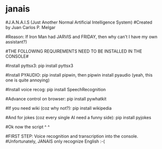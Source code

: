 # janais

#J.A.N.A.I.S (Just Another Normal Artificial Intelligence System)
#Created by Juan Carlos P. Melgar

#Reason: If Iron Man had JARVIS and FRIDAY, then why can't I have my own assistant?)


#THE FOLLOWING REQUIREMENTS NEED TO BE INSTALLED IN THE CONSOLE#

#Install pyttsx3: pip install pyttsx3

#Install PYAUDIO: pip install pipwin, then  pipwin install pyaudio (yeah, this one is quite annoying)

#Install voice recog: pip install SpeechRecognition

#Advance control on browser: pip install pywhatkit

#If you need wiki (coz why not?): pip install wikipedia

#And for jokes (coz every single AI need a funny side): pip install pyjokes


#Ok now the script ^ ^

#FIRST STEP: Voice recognition and transcription into the console.
#Unfortunately, JANAIS only recognize English :-( 
